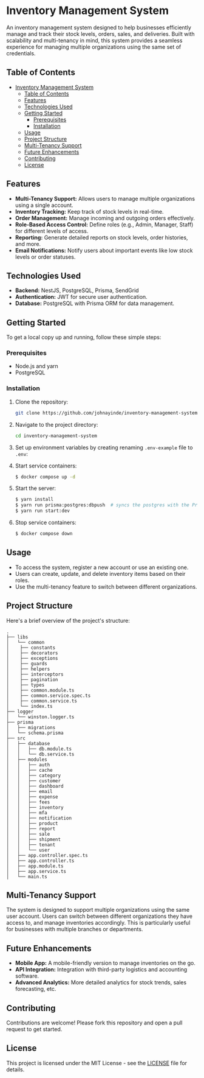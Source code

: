 # Inventory Management System

An inventory management system designed to help businesses efficiently manage and track their stock levels, orders, sales, and deliveries. Built with scalability and multi-tenancy in mind, this system provides a seamless experience for managing multiple organizations using the same set of credentials.

## Table of Contents

- [Inventory Management System](#inventory-management-system)
  - [Table of Contents](#table-of-contents)
  - [Features](#features)
  - [Technologies Used](#technologies-used)
  - [Getting Started](#getting-started)
    - [Prerequisites](#prerequisites)
    - [Installation](#installation)
  - [Usage](#usage)
  - [Project Structure](#project-structure)
  - [Multi-Tenancy Support](#multi-tenancy-support)
  - [Future Enhancements](#future-enhancements)
  - [Contributing](#contributing)
  - [License](#license)

## Features

- **Multi-Tenancy Support:** Allows users to manage multiple organizations using a single account.
- **Inventory Tracking:** Keep track of stock levels in real-time.
- **Order Management:** Manage incoming and outgoing orders effectively.
- **Role-Based Access Control:** Define roles (e.g., Admin, Manager, Staff) for different levels of access.
- **Reporting:** Generate detailed reports on stock levels, order histories, and more.
- **Email Notifications:** Notify users about important events like low stock levels or order statuses.

## Technologies Used

- **Backend:** NestJS, PostgreSQL, Prisma, SendGrid
- **Authentication:** JWT for secure user authentication.
- **Database:** PostgreSQL with Prisma ORM for data management.

## Getting Started

To get a local copy up and running, follow these simple steps:

### Prerequisites

- Node.js and yarn
- PostgreSQL

### Installation

1. Clone the repository:
   ```bash
   git clone https://github.com/johnayinde/inventory-management-system.git
   ```
2. Navigate to the project directory:

   ```bash
   cd inventory-management-system
   ```

3. Set up environment variables by creating renaming `.env-example` file to `.env`:

4. Start service containers:

   ```bash
   $ docker compose up -d
   ```

5. Start the server:

   ```bash
   $ yarn install
   $ yarn run prisma:postgres:dbpush  # syncs the postgres with the Prisma schema
   $ yarn run start:dev
   ```

6. Stop service containers:

   ```bash
   $ docker compose down
   ```

## Usage

- To access the system, register a new account or use an existing one.
- Users can create, update, and delete inventory items based on their roles.
- Use the multi-tenancy feature to switch between different organizations.

## Project Structure

Here's a brief overview of the project's structure:

```inventory-management-system/
.
├── libs
│   └── common
│    ├── constants
│    ├── decorators
│    ├── exceptions
│    ├── guards
│    ├── helpers
│    ├── interceptors
│    ├── pagination
│    ├── types
│    ├── common.module.ts
│    ├── common.service.spec.ts
│    ├── common.service.ts
│    └── index.ts
├── logger
│   └── winston.logger.ts
├── prisma
│   ├── migrations
│   └── schema.prisma
├── src
│   ├── database
│   │   ├── db.module.ts
│   │   └── db.service.ts
│   ├── modules
│   │   ├── auth
│   │   ├── cache
│   │   ├── category
│   │   ├── customer
│   │   ├── dashboard
│   │   ├── email
│   │   ├── expense
│   │   ├── fees
│   │   ├── inventory
│   │   ├── mfa
│   │   ├── notification
│   │   ├── product
│   │   ├── report
│   │   ├── sale
│   │   ├── shipment
│   │   ├── tenant
│   │   └── user
│   ├── app.controller.spec.ts
│   ├── app.controller.ts
│   ├── app.module.ts
│   ├── app.service.ts
│   └── main.ts

```

## Multi-Tenancy Support

The system is designed to support multiple organizations using the same user account. Users can switch between different organizations they have access to, and manage inventories accordingly. This is particularly useful for businesses with multiple branches or departments.

## Future Enhancements

- **Mobile App:** A mobile-friendly version to manage inventories on the go.
- **API Integration:** Integration with third-party logistics and accounting software.
- **Advanced Analytics:** More detailed analytics for stock trends, sales forecasting, etc.

## Contributing

Contributions are welcome! Please fork this repository and open a pull request to get started.

## License

This project is licensed under the MIT License - see the [LICENSE](LICENSE) file for details.
